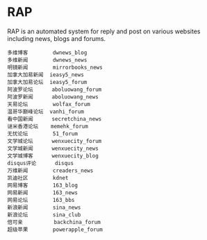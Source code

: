 RAP
====

RAP is an automated system for reply and post on various websites including news, blogs and forums.

    多维博客        dwnews_blog
    多维新闻        dwnews_news
    明镜新闻        mirrorbooks_news
    加拿大加易新闻  ieasy5_news
    加拿大加易论坛  ieasy5_forum
    阿波罗论坛      aboluowang_forum
    阿波罗新闻      aboluowang_news
    天易论坛        wolfax_forum
    温哥华巅峰论坛  vanhi_forum
    看中国新闻      secretchina_news
    谜米香港论坛    memehk_forum
    无忧论坛        51_forum
    文学城论坛      wenxuecity_forum
    文学城新闻      wenxuecity_news
    文学城博客      wenxuecity_blog
    disqus评论      disqus
    万维新闻        creaders_news
    凯迪社区        kdnet
    网易博客        163_blog
    网易新闻        163_news
    网易论坛        163_bbs
    新浪新闻        sina_news
    新浪论坛        sina_club
    倍可亲          backchina_forum
    超级苹果        powerapple_forum